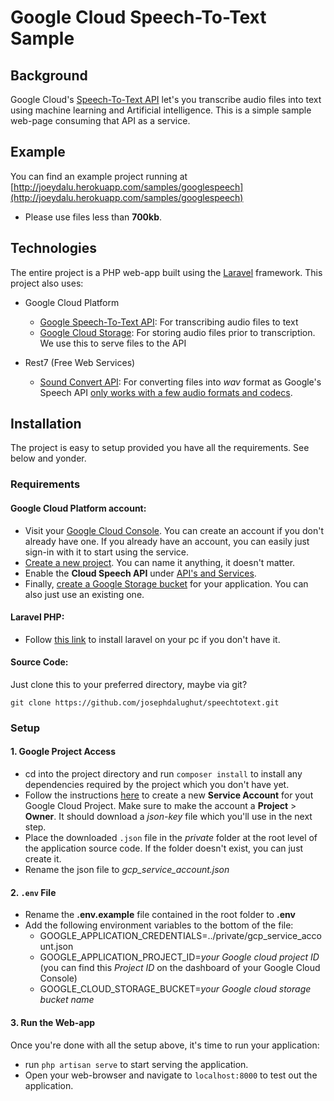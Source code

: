 # Google Cloud Speech-To-Text Sample

## Background
Google Cloud's [Speech-To-Text API](https://cloud.google.com/speech-to-text/) let's you transcribe audio files into text
using machine learning and Artificial intelligence. This is a simple sample web-page consuming that API as a service.

## Example
You can find an example project running at [http://joeydalu.herokuapp.com/samples/googlespeech](http://joeydalu.herokuapp.com/samples/googlespeech)
- Please use files less than **700kb**.

## Technologies
The entire project is a PHP web-app built using the [Laravel]() framework. This project also uses:
- Google Cloud Platform
    - [Google Speech-To-Text API](https://cloud.google.com/speech-to-text/): For transcribing audio files to text
    - [Google Cloud Storage](https://cloud.google.com/storage/): For storing audio files prior to transcription. We use this to serve files to the API
    
- Rest7 (Free Web Services)
    - [Sound Convert API](http://rest7.com/sound_convert): For converting files into _wav_ format as Google's Speech API [only works with a few audio formats and codecs](https://cloud.google.com/speech-to-text/docs/encoding).
    

## Installation
The project is easy to setup provided you have all the requirements. See below and yonder.

### Requirements

#### Google Cloud Platform account: 
- Visit your [Google Cloud Console](https://console.cloud.google.com/). You can create an account if you don't already have one. If you already have an account, you can 
easily just sign-in with it to start using the service.
- [Create a new project](https://console.cloud.google.com/projectcreate). You can name it anything, it doesn't matter.
- Enable the **Cloud Speech API** under [API's and Services](https://console.cloud.google.com/apis/library). 
- Finally, [create a Google Storage bucket](https://console.cloud.google.com/storage/create-bucket) for your application. You can also just use an existing one. 

#### Laravel PHP:
- Follow [this link](https://laravel.com/docs/5.6/installation) to install laravel on your pc if you don't have it.

#### Source Code:
Just clone this to your preferred directory, maybe via git? 

`git clone https://github.com/josephdalughut/speechtotext.git`

### Setup

#### 1. Google Project Access
- cd into the project directory and run `composer install` to install any dependencies required by the project which you don't have yet.
- Follow the instructions [here](https://cloud.google.com/compute/docs/access/create-enable-service-accounts-for-instances) to create a new **Service Account** for yout Google Cloud Project.
Make sure to make the account a **Project** > **Owner**. It should download a *json-key* file which you'll use in the next step.
- Place the downloaded `.json` file in the *private* folder at the root level of the application source code. If the folder doesn't exist, 
you can just create it.
- Rename the json file to *gcp_service_account.json*


#### 2. `.env` File
- Rename the **.env.example** file contained in the root folder to **.env**
- Add the following environment variables to the bottom of the file:
    - GOOGLE_APPLICATION_CREDENTIALS=../private/gcp_service_account.json
    - GOOGLE_APPLICATION_PROJECT_ID=*your Google cloud project ID*
    (you can find this *Project ID* on the dashboard of your Google Cloud Console)
    - GOOGLE_CLOUD_STORAGE_BUCKET=*your Google cloud storage bucket name*
    
#### 3. Run the Web-app
Once you're done with all the setup above, it's time to run your application:
- run `php artisan serve` to start serving the application.
- Open your web-browser and navigate to `localhost:8000` to test out the application.
